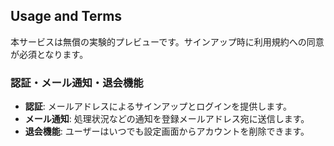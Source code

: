 

## Usage and Terms

本サービスは無償の実験的プレビューです。サインアップ時に利用規約への同意が必須となります。

### 認証・メール通知・退会機能

- **認証**: メールアドレスによるサインアップとログインを提供します。
- **メール通知**: 処理状況などの通知を登録メールアドレス宛に送信します。
- **退会機能**: ユーザーはいつでも設定画面からアカウントを削除できます。
